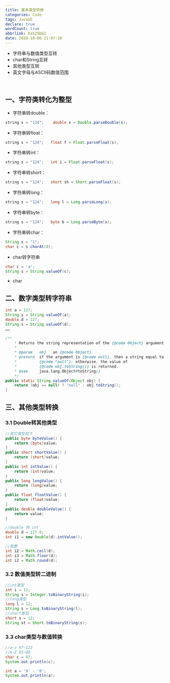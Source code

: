 ```yaml
---
title: 基本类型转换
categories: Code
tags: JavaSE
declare: true
wordCount: true
abbrlink: 8a529bb2
date: 2020-10-06 21:07:10
---
```

* 字符串与数值类型互转
* char和String互转
* 其他类型互转
* 英文字母与ASCII码数值范围

<br>
<!-- more -->

## 一、字符类转化为整型
* 字符串转double：<br>
```java
string s = "124";    double x = Double.parseDouble(s);
```
* 字符串转float：<br>
```java
string s = "124";   float f = Float.parseFloat(s);
```

* 字符串转int：<br>
```java
string s = "124";   int i = Float.parseFloat(s);
```
* 字符串转short：<br>
```java
string s = "124";   short sh = Short.parseFloat(s);
```
* 字符串转long：<br>
```java
string s = "124";   long l = Long.parseLong(s);
```
* 字符串转byte：<br>
```java
string s = "124";   byte b = Long.parseByte(s);
```
* 字符串转char：<br>
```java
String s = "1";
char c = s.charAt(0);
```
* char转字符串
```java
char c = 'a';
String s = String.valueOf(c);
```

* char


## 二、数字类型转字符串
```java 
int a = 127;
String s = String.valueOf(a);
double d = 127;
String s = String.valueOf(d);
……

/**
    * Returns the string representation of the {@code Object} argument.
    *
    * @param   obj   an {@code Object}.
    * @return  if the argument is {@code null}, then a string equal to
    *          {@code "null"}; otherwise, the value of
    *          {@code obj.toString()} is returned.
    * @see     java.lang.Object#toString()
    */
public static String valueOf(Object obj) {
    return (obj == null) ? "null" : obj.toString();
}
```

## 三、其他类型转换
### 3.1 Double转其他类型
```java
//其它类型同下
public byte byteValue() {
    return (byte)value;
}
public short shortValue() {
    return (short)value;
}
public int intValue() {
    return (int)value;
}
public long longValue() {
    return (long)value;
}
public float floatValue() {
    return (float)value;
}
public double doubleValue() {
    return value;
}

//double 转 int
double d = 127.0;
int i1 = new Double(d).intValue();

//取整
int i2 = Math.ceil(d);
int i3 = Math.floor(d);
int i2 = Math.round(d);
```
### 3.2 数值类型转二进制
```java
//int类型
int i = 12;
String s = Integer.toBinaryString(i);
//long类型
long l = 12;
String s = Long.toBinaryString(l);
//short类型
short s = 12;
String st = Short.toBinaryString(s);
```
### 3.3 char类型与数值转换
```java
//a~z 97~122
//A~Z 65~90
char c = 97;
System.out.println(c);

int a = '9' - '0';
System.out.println(a);
```